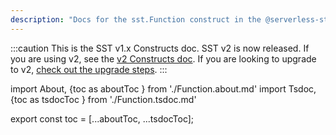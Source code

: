 ```yaml
---
description: "Docs for the sst.Function construct in the @serverless-stack/resources package"
---
```


:::caution
This is the SST v1.x Constructs doc. SST v2 is now released. If you are using v2, see the [v2 Constructs doc](/constructs). If you are looking to upgrade to v2, [check out the upgrade steps](/upgrade-guide#upgrade-to-v20).
:::

import About, {toc as aboutToc } from './Function.about.md'
import Tsdoc, {toc as tsdocToc } from './Function.tsdoc.md'

<About />
<Tsdoc />

export const toc = [...aboutToc, ...tsdocToc];
